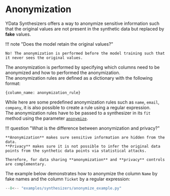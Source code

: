 # Anonymization

YData Synthesizers offers a way to anonymize sensitive information such that the original values are not present in the synthetic data but replaced by **fake** values.

!!! note "Does the model retain the original values?"

    No! The anonymization is performed before the model training such that it never sees the original values.

The anonymization is performed by specifying which columns need to be anonymized and how to performed the anonymization.    
The anonymization rules are defined as a dictionary with the following format:

`{column_name: anonymization_rule}`

While here are some predefined anonymization rules such as `name`, `email`, `company`, it is also possible to create a rule using a regular expression.    
The anonymization rules have to be passed to a synthesizer in its `fit` method using the parameter [`anonymize`](../reference/api/synthesizers/timeseries/#ydata.sdk.synthesizers.timeseries.TimeSeriesSynthesizer.fit).

!!! question "What is the difference between anonymization and privacy?"

    **Anonymization** makes sure sensitive information are hidden from the data.    
    **Privacy** makes sure it is not possible to infer the original data points from the synthetic data points via statistical attacks.

    Therefore, for data sharing **anonymization** and **privacy** controls are complementary.

The example below demonstrates how to anonymize the column `Name` by fake names and the column `Ticket` by a regular expression:
```python
--8<-- "examples/synthesizers/anonymize_example.py"
```
